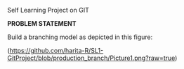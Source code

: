 Self Learning Project on GIT

**PROBLEM STATEMENT**

Build a branching model as depicted in this figure:

(https://github.com/harita-R/SL1-GitProject/blob/production_branch/Picture1.png?raw=true)
